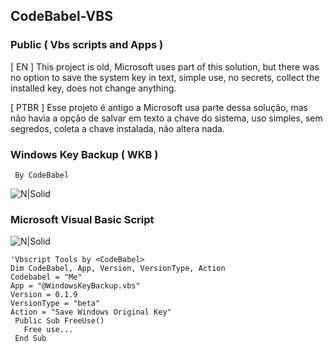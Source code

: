  ## CodeBabel-VBS
 ### Public ( Vbs scripts and Apps )
 
 [ EN ]
 This project is old, Microsoft uses part of this solution, but there was no option to save the
 system key in text, simple use, no secrets, collect the installed key, does not change anything.
 
 [ PTBR ]
 Esse projeto é antigo a Microsoft usa parte dessa solução, mas não havia a opção de salvar em
 texto a chave do sistema, uso simples, sem segredos, coleta a chave instalada, não altera nada.
 
 ### Windows Key Backup ( WKB )
     By CodeBabel
 
 ![N|Solid](https://static.wixstatic.com/media/b0d81f_842e86a888714bd39e5527cf5956ebf1~mv2.png)
 
 ### Microsoft Visual Basic Script
 ![N|Solid](https://static.wixstatic.com/media/b0d81f_e603ee88d43d49c8876965bdc20f3ffb~mv2.png)
 
 ~~~~vbscript
 'Vbscript Tools by <CodeBabel>
 Dim CodeBabel, App, Version, VersionType, Action
 Codebabel = "Me"
 App = "@WindowsKeyBackup.vbs"
 Version = 0.1.9
 VersionType = "beta"
 Action = "Save Windows Original Key"
  Public Sub FreeUse()
    Free use...
  End Sub
 ~~~~
 
 
